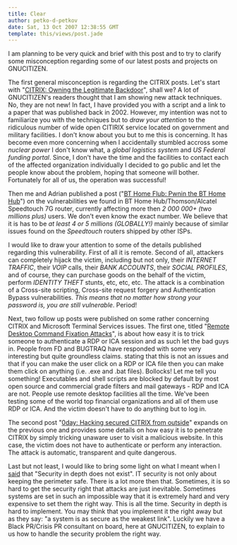 ```yaml
---
title: Clear
author: petko-d-petkov
date: Sat, 13 Oct 2007 12:38:55 GMT
template: this/views/post.jade
---
```


I am planning to be very quick and brief with this post and to try to clarify some misconception regarding some of our latest posts and projects on GNUCITIZEN.

The first general misconception is regarding the CITRIX posts. Let's start with "[CITRIX: Owning the Legitimate Backdoor](/blog/citrix-owning-the-legitimate-backdoor/)", shall we? A lot of GNUCITIZEN's readers thought that I am showing new attack techniques. No, they are not new! In fact, I have provided you with a script and a link to a paper that was published back in 2002. However, my intention was not to familiarize you with the techniques but to _draw your attention_ to the ridiculous number of wide open CITIRIX service located on government and military facilities. I don't know about you but to me this is concerning. It has become even more concerning when I accidentally stumbled accross some _nuclear power_ I don't know what, a _global logistics system_ and _US Federal funding portal_. Since, I don't have the time and the facilities to contact each of the affected organization individually I decided to go public and let the people know about the problem, hoping that someone will bother. Fortunately for all of us, the operation was successful!

Then me and Adrian published a post ("[BT Home Flub: Pwnin the BT Home Hub](/blog/bt-home-flub-pwnin-the-bt-home-hub)") on the vulnerabilities we found in BT Home Hub/Thomson/Alcatel Speedtouch 7G router, currently affecting more then _2 000 000+ (two millions plus)_ users. We don't even know the exact number. We believe that it is has to be _at least 4 or 5 millions (GLOBALLY!)_ mainly because of similar issues found on the _Speedtouch_ routers shipped by other ISPs.

I would like to draw your attention to some of the details published regarding this vulnerability. First of all it is remote. Second of all, attackers can completely hijack the victim, including but not only, their _INTERNET TRAFFIC_, their _VOIP_ calls, their _BANK ACCOUNTS_, their _SOCIAL PROFILES_, and of course, they can purchase goods on the behalf of the victim, perform _IDENTITY THEFT_ stunts, etc, etc, etc. The attack is a combination of a Cross-site scripting, Cross-site request forgery and Authentication Bypass vulnerabilities. _This means that no matter how strong your password is, you are still vulnerable_. Period!

Next, two follow up posts were published on some rather concerning CITRIX and Microsoft Terminal Services issues. The first one, titled "[Remote Desktop Command Fixation Attacks](/blog/remote-desktop-command-fixation-attacks)", is about how easy it is to trick someone to authenticate a RDP or ICA session and as such let the bad guys in. People from FD and BUGTRAQ have responded with some very interesting but quite groundless claims. stating that this is not an issues and that if you can make the user click on a RDP or ICA file then you can make them click on anything (i.e. .exe and .bat files). Bollocks! Let me tell you something! Executables and shell scripts are blocked by default by most open source and commercial grade filters and mail gateways - RDP and ICA are not. People use remote desktop facilities all the time. We've been testing some of the world top financial organizations and all of them use RDP or ICA. And the victim doesn't have to do anything but to log in.

The second post "[0day: Hacking secured CITRIX from outside](/blog/0day-hacking-secured-citrix-from-outside)" expands on the previous one and provides some details on how easy it is to penetrate CITRIX by simply tricking unaware user to visit a malicious website. In this case, the victim does not have to authenticate or perform any interaction. The attack is automatic, transparent and quite dangerous.

Last but not least, I would like to bring some light on what I meant when I [said](/blog/remote-desktop-command-fixation-attacks) that "Security in depth does not exist". IT security is not only about keeping the perimeter safe. There is a lot more then that. Sometimes, it is so hard to get the security right that attacks are just inevitable. Sometimes systems are set in such an impossible way that it is extremely hard and very expensive to set them the right way. This is all the time. Security in depth is hard to implement. You may think that you implement it the right away but as they say: "a system is as secure as the weakest link". Luckily we have a Black PR/Crisis PR consultant on board, here at GNUCITIZEN, to explain to us how to handle the security problem the right way.
